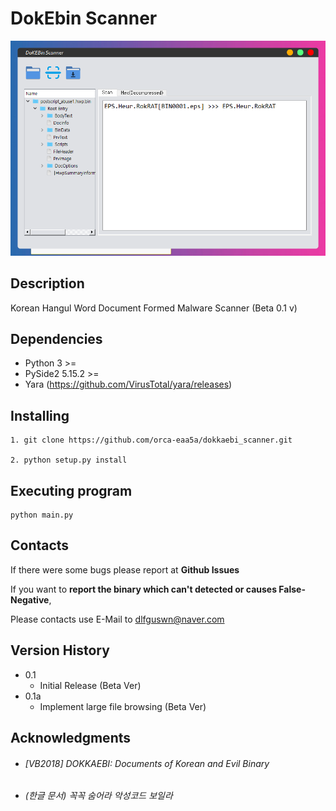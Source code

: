# DokEbin Scanner

![pic](./storage/pic.PNG)

## Description

Korean Hangul Word Document Formed Malware Scanner (Beta 0.1 v)



## Dependencies

* Python 3 >=
* PySide2 5.15.2 >=
* Yara (https://github.com/VirusTotal/yara/releases)



## Installing

```
1. git clone https://github.com/orca-eaa5a/dokkaebi_scanner.git

2. python setup.py install
```



## Executing program


```
python main.py
```



## Contacts

If there were some bugs please report at **Github Issues**



If you want to **report the binary which can't detected or causes False-Negative**, 

Please contacts use E-Mail to dlfguswn@naver.com



## Version History

* 0.1
    * Initial Release (Beta Ver)
* 0.1a
    * Implement large file browsing (Beta Ver)



## Acknowledgments

* ###### [VB2018] DOKKAEBI: Documents of Korean and Evil Binary

* ###### (한글 문서) 꼭꼭 숨어라 악성코드 보일라
  

